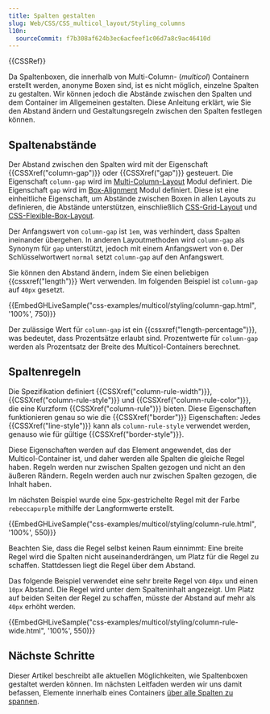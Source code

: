 ```yaml
---
title: Spalten gestalten
slug: Web/CSS/CSS_multicol_layout/Styling_columns
l10n:
  sourceCommit: f7b308af624b3ec6acfeef1c06d7a8c9ac46410d
---
```


{{CSSRef}}

Da Spaltenboxen, die innerhalb von Multi-Column- (_multicol_) Containern erstellt werden, anonyme Boxen sind, ist es nicht möglich, einzelne Spalten zu gestalten. Wir können jedoch die Abstände zwischen den Spalten und dem Container im Allgemeinen gestalten. Diese Anleitung erklärt, wie Sie den Abstand ändern und Gestaltungsregeln zwischen den Spalten festlegen können.

## Spaltenabstände

Der Abstand zwischen den Spalten wird mit der Eigenschaft {{CSSXref("column-gap")}} oder {{CSSXref("gap")}} gesteuert. Die Eigenschaft `column-gap` wird im [Multi-Column-Layout](/de/docs/Web/CSS/CSS_multicol_layout) Modul definiert. Die Eigenschaft `gap` wird im [Box-Alignment](/de/docs/Web/CSS/CSS_box_alignment) Modul definiert. Diese ist eine einheitliche Eigenschaft, um Abstände zwischen Boxen in allen Layouts zu definieren, die Abstände unterstützen, einschließlich [CSS-Grid-Layout](/de/docs/Web/CSS/CSS_grid_layout/Box_alignment_in_grid_layout) und [CSS-Flexible-Box-Layout](/de/docs/Web/CSS/CSS_flexible_box_layout/Mastering_wrapping_of_flex_items).

Der Anfangswert von `column-gap` ist `1em`, was verhindert, dass Spalten ineinander übergehen. In anderen Layoutmethoden wird `column-gap` als Synonym für `gap` unterstützt, jedoch mit einem Anfangswert von `0`. Der Schlüsselwortwert `normal` setzt `column-gap` auf den Anfangswert.

Sie können den Abstand ändern, indem Sie einen beliebigen {{cssxref("length")}} Wert verwenden. Im folgenden Beispiel ist `column-gap` auf `40px` gesetzt.

{{EmbedGHLiveSample("css-examples/multicol/styling/column-gap.html", '100%', 750)}}

Der zulässige Wert für `column-gap` ist ein {{cssxref("length-percentage")}}, was bedeutet, dass Prozentsätze erlaubt sind. Prozentwerte für `column-gap` werden als Prozentsatz der Breite des Multicol-Containers berechnet.

## Spaltenregeln

Die Spezifikation definiert {{CSSXref("column-rule-width")}}, {{CSSXref("column-rule-style")}} und {{CSSXref("column-rule-color")}}, die eine Kurzform {{CSSXref("column-rule")}} bieten. Diese Eigenschaften funktionieren genau so wie die {{CSSXref("border")}} Eigenschaften: Jedes {{CSSXref("line-style")}} kann als `column-rule-style` verwendet werden, genauso wie für gültige {{CSSXref("border-style")}}.

Diese Eigenschaften werden auf das Element angewendet, das der Multicol-Container ist, und daher werden alle Spalten die gleiche Regel haben. Regeln werden nur zwischen Spalten gezogen und nicht an den äußeren Rändern. Regeln werden auch nur zwischen Spalten gezogen, die Inhalt haben.

Im nächsten Beispiel wurde eine 5px-gestrichelte Regel mit der Farbe `rebeccapurple` mithilfe der Langformwerte erstellt.

{{EmbedGHLiveSample("css-examples/multicol/styling/column-rule.html", '100%', 550)}}

Beachten Sie, dass die Regel selbst keinen Raum einnimmt: Eine breite Regel wird die Spalten nicht auseinanderdrängen, um Platz für die Regel zu schaffen. Stattdessen liegt die Regel über dem Abstand.

Das folgende Beispiel verwendet eine sehr breite Regel von `40px` und einen `10px` Abstand. Die Regel wird unter dem Spalteninhalt angezeigt. Um Platz auf beiden Seiten der Regel zu schaffen, müsste der Abstand auf mehr als `40px` erhöht werden.

{{EmbedGHLiveSample("css-examples/multicol/styling/column-rule-wide.html", '100%', 550)}}

## Nächste Schritte

Dieser Artikel beschreibt alle aktuellen Möglichkeiten, wie Spaltenboxen gestaltet werden können. Im nächsten Leitfaden werden wir uns damit befassen, Elemente innerhalb eines Containers [über alle Spalten zu spannen](/de/docs/Web/CSS/CSS_multicol_layout/Spanning_balancing_columns).
